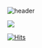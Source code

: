![header](https://capsule-render.vercel.app/api?type=waving&height=190&color=0:F9C4F3,100:FF5AB9&text=Love%20Ya!-nl-&desc=Jyo0n's%20profile&fontColor=ffffff&fontSize=60&descSize=35&descAlign=73&descAlignY=50&animation=twinkling)


<span>
  <a href="https://www.instagram.com/jyo0_n">
    <img src="https://img.shields.io/badge/Jyo0n's Instagram-ebb5cb?style=for-the-badge&logo=Instagram&logoColor=black"/>
  </a>
</span>





[![Hits](https://hits.seeyoufarm.com/api/count/incr/badge.svg?url=https%3A%2F%2Fgithub.com%2Fjyo0ny%2Fhit-counter&count_bg=%234AA9FF&title_bg=%239CD2FF&icon=salesforce.svg&icon_color=%23FFFFFF&title=hits&edge_flat=true)](https://hits.seeyoufarm.com)


<!--
**jyo0ny/jyo0ny** is a ✨ _special_ ✨ repository because its `README.md` (this file) appears on your GitHub profile.

Here are some ideas to get you started:

- 🔭 I’m currently working on ...
- 🌱 I’m currently learning ...
- 👯 I’m looking to collaborate on ...
- 🤔 I’m looking for help with ...
- 💬 Ask me about ...
- 📫 How to reach me: ...
- 😄 Pronouns: ...
- ⚡ Fun fact: ...
-->


